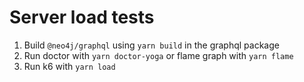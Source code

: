 # Server load tests

1. Build `@neo4j/graphql` using `yarn build` in the graphql package
2. Run doctor with `yarn doctor-yoga` or flame graph with `yarn flame`
3. Run k6 with `yarn load`
